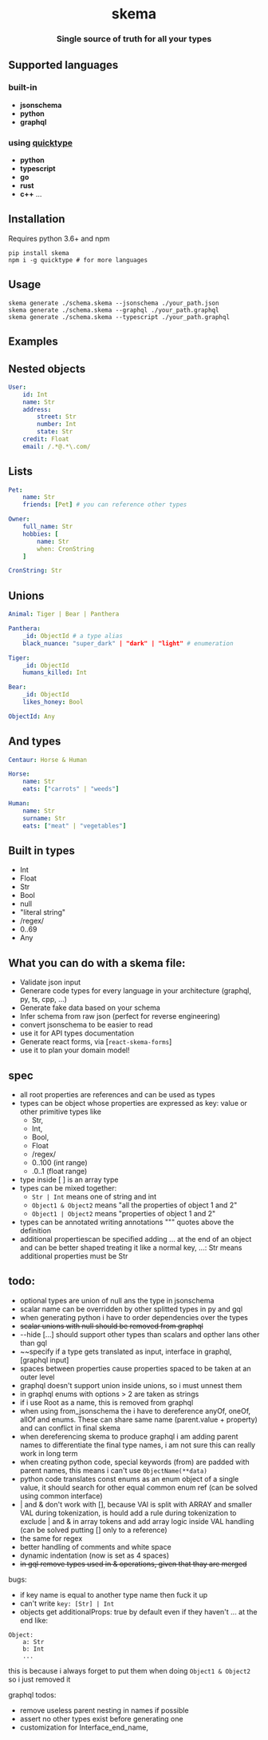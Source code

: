 <!--- <p align="center">
  <img width="300" src="https://github.com/remorses/mongoke/blob/master/.github/logo.jpg?raw=true">
</p> --->
<h1 align="center">skema</h1>
<h3 align="center">Single source of truth for all your types</h3>

## Supported languages
### built-in
- **jsonschema**
- **python**
- **graphql**
### using [quicktype](https://github.com/quicktype/quicktype)
- **python**
- **typescript**
- **go**
- **rust**
- **c++**
...

## Installation
Requires python 3.6+ and npm
```
pip install skema
npm i -g quicktype # for more languages
```

## Usage
```
skema generate ./schema.skema --jsonschema ./your_path.json
skema generate ./schema.skema --graphql ./your_path.graphql
skema generate ./schema.skema --typescript ./your_path.graphql
```


## Examples

## Nested objects
```yml
User:
    id: Int
    name: Str
    address:
        street: Str
        number: Int
        state: Str
    credit: Float
    email: /.*@.*\.com/
```

## Lists
```yml
Pet:
    name: Str
    friends: [Pet] # you can reference other types

Owner:
    full_name: Str
    hobbies: [
        name: Str
        when: CronString
    ]

CronString: Str
```

## Unions
```yml
Animal: Tiger | Bear | Panthera

Panthera:
    _id: ObjectId # a type alias
    black_nuance: "super_dark" | "dark" | "light" # enumeration

Tiger:
    _id: ObjectId
    humans_killed: Int

Bear:
    _id: ObjectId
    likes_honey: Bool

ObjectId: Any
```

## And types
```yml
Centaur: Horse & Human

Horse:
    name: Str
    eats: ["carrots" | "weeds"]

Human:
    name: Str
    surname: Str
    eats: ["meat" | "vegetables"]
```





## Built in types
- Int
- Float
- Str
- Bool
- null
- "literal string"
- /regex/
- 0..69
- Any



## What you can do with a skema file:
- Validate json input
- Generare code types for every language in your architecture (graphql, py, ts, cpp, ...)
- Generate fake data based on your schema
- Infer schema from raw json (perfect for reverse engineering)
- convert jsonschema to be easier to read
- use it for API types documentation
- Generate react forms, via [`react-skema-forms`]
- use it to plan your domain model!


## spec

- all root properties are references and can be used as types
- types can be object whose properties are expressed as key: value or other primitive types like 
    - Str,
    - Int,
    - Bool,
    - Float
    - /regex/
    - 0..100 (int range)
    - .0..1 (float range)
- type inside [ ] is an array type
- types can be mixed together: 
    - `Str | Int` means one of string and int
    - `Object1 & Object2` means "all the properties of object 1 and 2"
    - `Object1 | Object2` means "properties of object 1 and 2"
- types can be annotated writing annotations """ quotes above the definition
- additional propertiescan be specified adding ... at the end of an object and can be better shaped treating it like a normal key, ...: Str means additional properties must be Str


## todo:
- optional types are union of null ans the type in jsonschema
- scalar name can be overridden by other splitted types in py and gql
- when generating python i have to order dependencies over the types
- ~~scalar unions with null should be removed from graphql~~
- --hide [...] should support other types than scalars and opther lans other than gql
- ~~specify if a type gets translated as input, interface in graphql, [graphql input]
- spaces between properties cause properties spaced to be taken at an outer level
- graphql doesn't support union inside unions, so i must unnest them
- in graphql enums with options > 2 are taken as strings
- if i use Root as a name, this is removed from graphql
- when using from_jsonschema the i have to dereference anyOf, oneOf, allOf and enums. These can share same name (parent.value + property) and can conflict in final skema
- when dereferencing skema to produce graphql i am adding parent  names to differentiate the final type names, i am not sure this can really work in long term
- when creating python code, special keywords (from) are padded with parent names, this means i can't use `ObjectName(**data)`
- python code translates const enums as an enum object of a single value, it should search for other equal common enum ref (can be solved using common interface)
- | and & don't work with [], because VAl is split with ARRAY and smaller VAL during tokenization, is hould add a rule during tokenization to exclude | and & in array tokens and add array logic inside VAL handling (can be solved putting [] only to a reference)
- the same for regex
- better handling of comments and white space
- dynamic indentation (now is set as 4 spaces)
- ~~in gql remove types used in & operations, given that thay are merged~~





bugs:
- if key name is equal to another type name then fuck it up
- can't write `key: [Str] | Int`
- objects get additionalProps: true by default even if they haven't ... at the end like:
```
Object:
    a: Str
    b: Int
    ...
```
this is because i always forget to put them when doing `Object1 & Object2` so i just removed it



graphql todos:
- remove useless parent nesting in names if possible
- assert no other types exist before generating one
- customization for Interface_end_name, 
